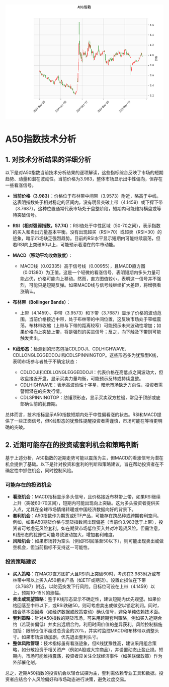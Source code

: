 ![图](SH300.png)

# A50指数技术分析

## 1. 对技术分析结果的详细分析

以下是对A50指数当前技术分析结果的逐项解读，这些指标综合反映了市场的短期趋势、动量和潜在波动性。当前价格为3.983，整体市场显示出中性偏向，但存在一些看涨信号。

- **当前价格（3.983）**：价格位于布林带中间带（3.9573）附近，略高于中线。这表明指数处于相对稳定的区间内，没有明显突破上带（4.1459）或下探下带（3.7687）。这种位置通常代表市场处于盘整阶段，短期内可能维持横盘或等待突破信号。

- **RSI（相对强弱指数，57.74）**：RSI值处于中性区域（50-70之间），表示指数的买入和卖出力量基本平衡。没有出现超买（RSI>70）或超卖（RSI<30）的迹象，暗示市场缺乏强烈趋势。目前的RSI水平显示短期内可能继续震荡，但若RSI向上突破60以上，可能预示着潜在的牛市动能。

- **MACD（移动平均收敛散度）**：
  - MACD线（0.02335）高于信号线（0.00955），且MACD直方图（0.01380）为正值。这是一个轻微的看涨信号，表明短期内多头力量可能占优，价格可能向上移动。然而，直方图值较小，表明这一信号并不强烈，可能只是短期反弹。如果MACD线与信号线继续扩大差距，将增强看涨确认。
  
- **布林带（Bollinger Bands）**：
  - 上带（4.1459）、中带（3.9573）和下带（3.7687）显示了价格的波动范围。当前价格接近中带，处于布林带的中间位置，这反映市场处于窄幅震荡。布林带收缩（上带与下带的距离较窄）可能预示未来波动性增加；如果价格向上突破上带，将是强烈的买进信号；反之，向下触及下带则可能触发卖出。

- **K线形态**：检测到的形态包括CDLDOJI、CDLHIGHWAVE、CDLLONGLEGGEDDOJI和CDLSPINNINGTOP。这些形态多为犹豫型K线，表明市场参与者处于不确定状态：
  - CDLDOJI和CDLLONGLEGGEDDOJI：代表价格在高低点之间波动大，但收盘接近开盘，显示买卖力量均衡，可能预示反转或持续盘整。
  - CDLHIGHWAVE：表示高波动性十字星，暗示市场缺乏方向性，投资者需警惕潜在的突发行情。
  - CDLSPINNINGTOP：纺锤顶形态，显示买卖双方拉锯，常见于顶部或底部确认前的犹豫期。
  
总体而言，技术指标显示A50指数短期内处于中性偏看涨的状态。RSI和MACD提供了一些正面信号，但K线形态的犹豫性提醒投资者需谨慎，市场可能在等待更明确的突破。

## 2. 近期可能存在的投资或套利机会和策略判断

基于上述分析，A50指数的近期走势可能以震荡为主，但MACD的看涨信号为潜在机会提供了基础。以下是针对投资和套利的判断和策略建议，旨在帮助投资者在不确定性中抓住机会，同时控制风险。

### 可能存在的投资机会
- **看涨机会**：MACD指标显示多头信号，且价格接近布林带上带，如果RSI继续上升（突破60-70区间），短期内可能出现向上突破。这为多头投资者提供买入点，尤其在全球市场情绪转暖或中国经济数据向好的背景下。
- **套利机会**：A50指数作为期货或ETF产品，可能存在跨品种或跨期套利空间。例如，如果A50期货价格与现货指数间出现偏差（当前价3.983低于上带），投资者可考虑无风险套利，如在期货市场低位买入并对冲现货风险。但需注意，K线形态的犹豫性可能导致波动加大，增加套利难度。
- **风险机会**：如果市场转为空头（例如RSI回落至50以下），则可能出现卖出或做空机会，但当前指标不支持这一可能性。

### 投资策略建议
- **买入策略**：在MACD直方图扩大且RSI向上突破60时，考虑在3.983附近或布林带中带以上买入A50相关产品（如ETF或期货）。设置止损位在下带（3.7687）附近，以防范突发下行风险。目标位可设在上带（4.1459）以上，预期10-15%的涨幅。
- **卖出或观望策略**：鉴于K线形态显示不确定性，建议短期内优先观望。如果价格回落至中带以下，或RSI跌破50，则可考虑卖出或做空以锁定利润。同时，结合基本面因素（如经济数据或政策变动）确认信号，避免单纯依赖技术面。
- **套利策略**：针对A50指数的期货市场，可采用跨期套利策略，例如买入近期合约（若现价偏低）并卖出远期合约，利用时间价值的差异获利。风险控制措施包括：限制仓位不超过总资金的20%，并实时监控MACD和布林带以调整头寸。如果市场波动加剧，优先退出套利头寸。
- **整体风险管理**：技术指标虽有看涨迹象，但K线犹豫性高，建议采用组合策略，如分散投资于相关资产（例如A股或大宗商品），并设置动态止盈止损。短期内，市场可能维持震荡，投资者应关注全球经济事件（如美联储政策）作为外部催化剂。

总之，近期A50指数的投资机会以轻仓试探为主，套利需依赖专业工具和数据。投资者应结合个人风险偏好和市场动态进行决策，避免过度交易。